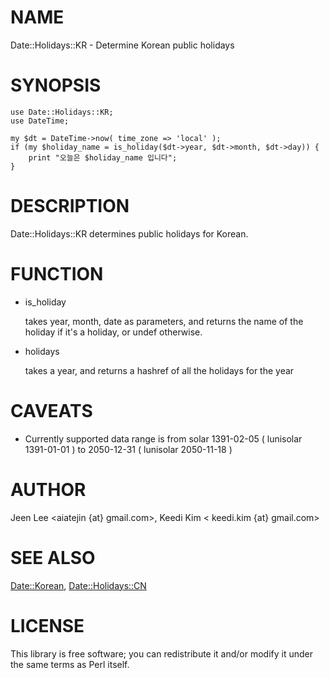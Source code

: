 # NAME

Date::Holidays::KR - Determine Korean public holidays

# SYNOPSIS

    use Date::Holidays::KR;
    use DateTime;

    my $dt = DateTime->now( time_zone => 'local' );
    if (my $holiday_name = is_holiday($dt->year, $dt->month, $dt->day)) {
        print "오늘은 $holiday_name 입니다";
    }

# DESCRIPTION

Date::Holidays::KR determines public holidays for Korean. 

# FUNCTION

- is\_holiday

    takes year, month, date as parameters, and returns the name of the holiday
    if it's a holiday, or undef otherwise.

- holidays

    takes a year, and returns a hashref of all the holidays for the year

# CAVEATS

- Currently supported data range is from solar 1391-02-05 ( lunisolar 1391-01-01 ) to 2050-12-31 ( lunisolar 2050-11-18 )

# AUTHOR

Jeen Lee <aiatejin {at} gmail.com>, Keedi Kim < keedi.kim {at} gmail.com>

# SEE ALSO

[Date::Korean](http://search.cpan.org/perldoc?Date::Korean), [Date::Holidays::CN](http://search.cpan.org/perldoc?Date::Holidays::CN)

# LICENSE

This library is free software; you can redistribute it and/or modify
it under the same terms as Perl itself.
